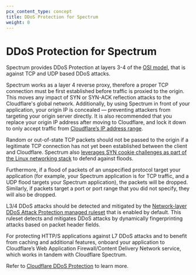 ```yaml
---
pcx_content_type: concept
title: DDoS Protection for Spectrum
weight: 0
---
```


# DDoS Protection for Spectrum

Spectrum provides DDoS Protection at layers 3-4 of the [OSI model](https://www.cloudflare.com/learning/ddos/glossary/open-systems-interconnection-model-osi/), that is against TCP and UDP based DDoS attacks.

Spectrum works as a layer 4 reverse proxy, therefore a proper TCP connection must be first established before traffic is proxied to the origin. This moves any impact of SYN or SYN-ACK reflection attacks to the Cloudflare's global network. Additionally, by using Spectrum in front of your application, your origin IP is concealed — preventing attackers from targeting your origin server directly. It is also recommended that you replace your origin IP address after moving to Cloudflare, and lock it down to only accept traffic from [Cloudflare’s IP address range](https://www.cloudflare.com/ips/).

Random or out-of-state TCP packets should not be passed to the origin if a legitimate TCP connection has not yet been established between the client and Cloudflare. Spectrum also [leverages SYN cookie challenges as part of the Linux networking stack](https://blog.cloudflare.com/syn-packet-handling-in-the-wild/) to defend against floods.

Furthermore, if a flood of packets of an unspecified protocol target your application (for example, your Spectrum application is for TCP traffic, and a UDP flood targets your Spectrum application), the packets will be dropped. Similarly, if packets target a port or port range that you did not specify, they will also be dropped.

L3/4 DDoS attacks should be detected and mitigated by the [Network-layer DDoS Attack Protection managed ruleset](/ddos-protection/managed-rulesets/network/) that is enabled by default. This ruleset detects and mitigates DDoS attacks by dynamically fingerprinting attacks based on packet header fields.

For protecting HTTP/S applications against L7 DDoS attacks and to benefit from caching and additional features, onboard your application to Cloudflare’s Web Application Firewall/Content Delivery Network service, which works in tandem with Cloudflare Spectrum.

Refer to [Cloudflare DDoS Protection](/ddos-protection/) to learn more.